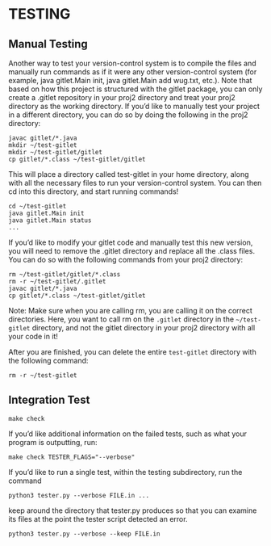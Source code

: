 # TESTING

## Manual Testing

Another way to test your version-control system is to compile the files and manually run commands as if it were any other version-control system (for example, java gitlet.Main init, java gitlet.Main add wug.txt, etc.). Note that based on how this project is structured with the gitlet package, you can only create a .gitlet repository in your proj2 directory and treat your proj2 directory as the working directory. If you’d like to manually test your project in a different directory, you can do so by doing the following in the proj2 directory:

```shell
javac gitlet/*.java
mkdir ~/test-gitlet
mkdir ~/test-gitlet/gitlet
cp gitlet/*.class ~/test-gitlet/gitlet
```
This will place a directory called test-gitlet in your home directory, along with all the necessary files to run your version-control system. You can then cd into this directory, and start running commands!

```shell
cd ~/test-gitlet
java gitlet.Main init
java gitlet.Main status
...
```
If you’d like to modify your gitlet code and manually test this new version, you will need to remove the .gitlet directory and replace all the .class files. You can do so with the following commands from your proj2 directory:

```shell
rm ~/test-gitlet/gitlet/*.class
rm -r ~/test-gitlet/.gitlet
javac gitlet/*.java
cp gitlet/*.class ~/test-gitlet/gitlet
```
Note: Make sure when you are calling rm, you are calling it on the correct directories. Here, you want to call rm on the `.gitlet` directory in the `~/test-gitlet` directory, and not the gitlet directory in your proj2 directory with all your code in it!

After you are finished, you can delete the entire `test-gitlet` directory with the following command:
```shell
rm -r ~/test-gitlet
```

## Integration Test

```shell
make check
```

If you’d like additional information on the failed tests, such as what your program is outputting, run:
```shell
make check TESTER_FLAGS="--verbose"
```

If you’d like to run a single test, within the testing subdirectory, run the command

```shell
python3 tester.py --verbose FILE.in ...
```

keep around the directory that tester.py produces so that you can examine its files at the point the tester script detected an error.

```shell
python3 tester.py --verbose --keep FILE.in
```
